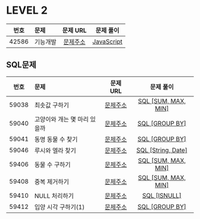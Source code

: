 # LEVEL 2

| 번호  | 문제     |                               문제 URL                               |             문제 풀이              |
| :---: | :------- | :------------------------------------------------------------------: | :--------------------------------: |
| 42586 | 기능개발 | [문제주소](https://programmers.co.kr/learn/courses/30/lessons/42586) | [JavaScript](./42586-기능_개발.js) |

## SQL문제

| 번호  | 문제                         |                               문제 URL                               |                         문제 풀이                          |
| :---: | :--------------------------- | :------------------------------------------------------------------: | :--------------------------------------------------------: |
| 59038 | 최솟값 구하기                | [문제주소](https://programmers.co.kr/learn/courses/30/lessons/59038) |      [SQL [SUM, MAX, MIN]](./59038-최솟값_구하기.sql)      |
| 59040 | 고양이와 개는 몇 마리 있을까 | [문제주소](https://programmers.co.kr/learn/courses/30/lessons/59040) | [SQL [GROUP BY]](./59040-고양이와_개는_몇_마리_있을까.sql) |
| 59041 | 동명 동물 수 찾기            | [문제주소](https://programmers.co.kr/learn/courses/30/lessons/59041) |      [SQL [GROUP BY]](./59041-동명_동물_수_찾기.sql)       |
| 59046 | 루시와 엘라 찾기             | [문제주소](https://programmers.co.kr/learn/courses/30/lessons/59046) |     [SQL [String, Date]](./59046-루시와_엘라_찾기.sql)     |
| 59406 | 동물 수 구하기               | [문제주소](https://programmers.co.kr/learn/courses/30/lessons/59406) |     [SQL [SUM, MAX, MIN]](./59406-동물_수_구하기.sql)      |
| 59408 | 중복 제거하기                | [문제주소](https://programmers.co.kr/learn/courses/30/lessons/59408) |      [SQL [SUM, MAX, MIN]](./59408-중복_제거하기.sql)      |
| 59410 | NULL 처리하기                | [문제주소](https://programmers.co.kr/learn/courses/30/lessons/59410) |         [SQL [ISNULL]](./59410-NULL_처리하기.sql)          |
| 59412 | 입양 시각 구하기(1)          | [문제주소](https://programmers.co.kr/learn/courses/30/lessons/59412) |    [SQL [GROUP BY]](<./59412-입양_시각_구하기(1).sql>)     |
